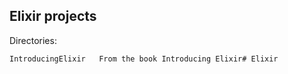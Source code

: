 Elixir projects
---------------

Directories:

    IntroducingElixir	From the book Introducing Elixir# Elixir
